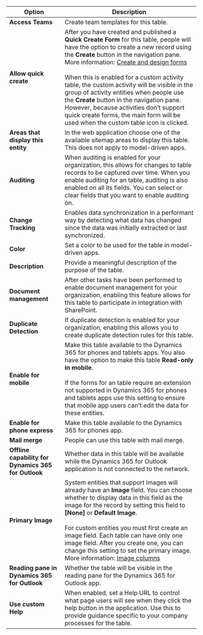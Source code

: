 |Option   |Description  |
|---------|---------|
|**Access Teams**|Create team templates for this table. |
|**Allow quick create**|After you have created and published a **Quick Create Form** for this table, people will have the option to create a new record using the **Create** button in the navigation pane. More information: [Create and design forms](../maker/model-driven-apps/create-design-forms.md)<br /><br /> When this is enabled for a custom activity table, the custom activity will be visible in the group of activity entities when people use the **Create** button in the navigation pane. However, because activities don’t support quick create forms, the main form will be used when the custom table icon is clicked.|
|**Areas that display this entity**|In the web application choose one of the available sitemap areas to display this table. This does not apply to model-driven apps.|
|**Auditing**|When auditing is enabled for your organization, this allows for changes to table records to be captured over time. When you enable auditing for an table, auditing is also enabled on all its fields. You can select or clear fields that you want to enable auditing on.|
|**Change Tracking**|Enables data synchronization in a performant way by detecting what data has changed since the data was initially extracted or last synchronized.  |
|**Color**|Set a color to be used for the table in model-driven apps.|
|**Description**|Provide a meaningful description of the purpose of the table.|
|**Document management**|After other tasks have been performed to enable document management for your organization, enabling this feature allows for this table to participate in integration with SharePoint. |
|**Duplicate Detection**|If duplicate detection is enabled for your organization, enabling this allows you to create duplicate detection rules for this table.|
|**Enable for mobile**|Make this table available to the Dynamics 365 for phones and tablets apps. You also have the option to make this table **Read-only in mobile**.<br /><br /> If the forms for an table require an extension not supported in Dynamics 365 for phones and tablets apps use this setting to ensure that mobile app users can’t edit the data for these entities.|
|**Enable for phone express**|Make this table available to the Dynamics 365 for phones app.|
|**Mail merge**|People can use this table with mail merge.|
|**Offline capability for Dynamics 365 for Outlook**|Whether data in this table will be available while the Dynamics 365 for Outlook application is not connected to the network.|
|**Primary Image**|System entities that support images will already have an **Image** field. You can choose whether to display data in this field as the image for the record by setting this field to **[None]** or **Default Image**.<br /><br /> For custom entities you must first create an image field. Each table can have only one image field. After you create one, you can change this setting to set the primary image. More information: [Image columns](../maker/common-data-service/types-of-fields.md#image-columns) |
|**Reading pane in Dynamics 365 for Outlook**|Whether the table will be visible in the reading pane for the Dynamics 365 for Outlook app.|
|**Use custom Help**|When enabled, set a Help URL to control what page users will see when they click the help button in the application. Use this to provide guidance specific to your company processes for the table.|
